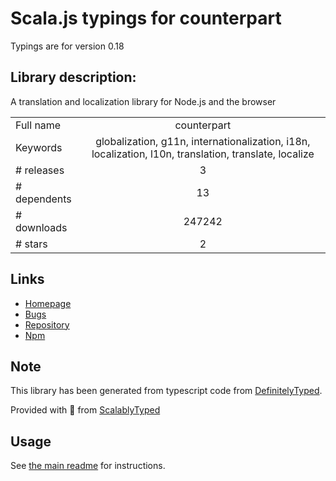 
# Scala.js typings for counterpart

Typings are for version 0.18

## Library description:
A translation and localization library for Node.js and the browser

|                    |                 |
| ------------------ | :-------------: |
| Full name          | counterpart |
| Keywords           | globalization, g11n, internationalization, i18n, localization, l10n, translation, translate, localize |
| # releases         | 3 |
| # dependents       | 13 |
| # downloads        | 247242 |
| # stars            | 2 |

## Links
- [Homepage](https://github.com/martinandert/counterpart)
- [Bugs](https://github.com/martinandert/counterpart/issues)
- [Repository](https://github.com/martinandert/counterpart)
- [Npm](https://www.npmjs.com/package/counterpart)
    


## Note
This library has been generated from typescript code from [DefinitelyTyped](https://definitelytyped.org).

Provided with :purple_heart: from [ScalablyTyped](https://github.com/oyvindberg/ScalablyTyped)

## Usage
See [the main readme](../../readme.md) for instructions.


